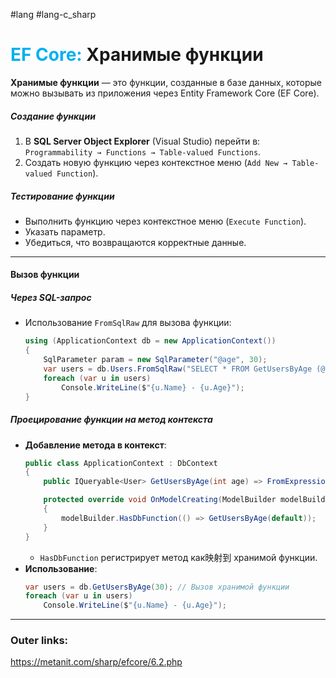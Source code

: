 #lang #lang-c_sharp 
# <font color="#00b0f0">EF Core:</font> Хранимые функции

**Хранимые функции** — это функции, созданные в базе данных, которые можно вызывать из приложения через Entity Framework Core (EF Core).

##### Создание функции
  1. В **SQL Server Object Explorer** (Visual Studio) перейти в:  
     `Programmability → Functions → Table-valued Functions`.
  2. Создать новую функцию через контекстное меню (`Add New → Table-valued Function`).

##### Тестирование функции
  - Выполнить функцию через контекстное меню (`Execute Function`).
  - Указать параметр.
  - Убедиться, что возвращаются корректные данные.

---
#### Вызов функции
##### **Через SQL-запрос**
- Использование `FromSqlRaw` для вызова функции:
  ```csharp
  using (ApplicationContext db = new ApplicationContext())
  {
      SqlParameter param = new SqlParameter("@age", 30);
      var users = db.Users.FromSqlRaw("SELECT * FROM GetUsersByAge (@age)", param).ToList();
      foreach (var u in users)
          Console.WriteLine($"{u.Name} - {u.Age}");
  }
  ```

##### **Проецирование функции на метод контекста**
- **Добавление метода в контекст**:
  ```csharp
  public class ApplicationContext : DbContext
  {
      public IQueryable<User> GetUsersByAge(int age) => FromExpression(() => GetUsersByAge(age));

      protected override void OnModelCreating(ModelBuilder modelBuilder)
      {
          modelBuilder.HasDbFunction(() => GetUsersByAge(default));
      }
  }
  ```
  - `HasDbFunction` регистрирует метод как映射到 хранимой функции.
- **Использование**:
  ```csharp
  var users = db.GetUsersByAge(30); // Вызов хранимой функции
  foreach (var u in users)
      Console.WriteLine($"{u.Name} - {u.Age}");
  ```

---
### Outer links:
https://metanit.com/sharp/efcore/6.2.php